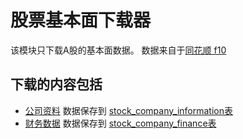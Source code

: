 # 股票基本面下载器
该模块只下载A股的基本面数据。 数据来自于[同花顺 f10](http://basic.10jqka.com.cn/000001/company.html)

## 下载的内容包括
* [公司资料](./DataSource/CompanyInformationDownloader.ts) 数据保存到 [stock_company_information表](./CompanyInformationType.ts)
* [财务数据](./DataSource/CompanyFinanceDownloader.ts) 数据保存到 [stock_company_finance表](./CompanyFinanceType.ts)


